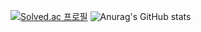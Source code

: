 

[![Solved.ac
프로필](http://mazassumnida.wtf/api/v2/generate_badge?boj=eoeksgkswlq)](https://solved.ac/eoeksgkswlq/)  ![Anurag's GitHub stats](https://github-readme-stats.vercel.app/api?username=KHJune99&show_icons=true&theme=dracula)


